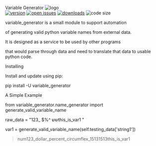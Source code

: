 Variable Generator
![logo](https://www.qaviton.com/wp-content/uploads/logo-svg.svg)  
[![version](https://img.shields.io/pypi/v/variable_generator.svg)](https://pypi.python.org/pypi)
[![open issues](https://img.shields.io/github/issues/qaviton/variable_generator)](https://github/issues-raw/qaviton/variable_generator)
[![downloads](https://img.shields.io/pypi/dm/variable_generator.svg)](https://pypi.python.org/pypi)
![code size](https://img.shields.io/github/languages/code-size/qaviton/variable_generator)  

variable_generator is a small module to support automation

of generating valid python variable names from external data.

It is designed as a service to be used by other programs

that would parse through data and need to translate that data to usable python code.


Installing

Install and update using pip:

pip install -U variable_generator

A Simple Example


from variable_generator.name_generator import generate_valid_variable_name

raw_data = "123_ $%^ ששthis_is_var1   "

var1 = generate_valid_variable_name(self.testing_data['string1'])


> num123_dollar_percent_circumflex_15131513this_is_var1
